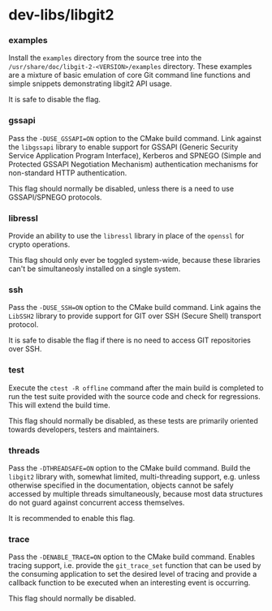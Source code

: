# dev-libs/libgit2

### examples
Install the `examples` directory from the source tree into the `/usr/share/doc/libgit-2-<VERSION>/examples` directory. These examples are a mixture of basic emulation of core Git command line functions and simple snippets demonstrating libgit2 API usage.

It is safe to disable the flag.

### gssapi
Pass the `-DUSE_GSSAPI=ON` option to the CMake build command. Link against the `libgssapi` library to enable support for GSSAPI (Generic Security Service Application Program Interface), Kerberos and SPNEGO (Simple and Protected GSSAPI Negotiation Mechanism) authentication mechanisms for non-standard HTTP authentication.

This flag should normally be disabled, unless there is a need to use GSSAPI/SPNEGO protocols.

### libressl
Provide an ability to use the `libressl` library in place of the `openssl` for crypto operations.

This flag should only ever be toggled system-wide, because these libraries can't be simultaneosly installed on a single system.

### ssh
Pass the `-DUSE_SSH=ON` option to the CMake build command. Link agains the `LibSSH2` library to provide support for GIT over SSH (Secure Shell) transport protocol.

It is safe to disable the flag if there is no need to access GIT repositories over SSH.

### test
Execute the `ctest -R offline` command after the main build is completed to run the test suite provided with the source code and check for regressions. This will extend the build time.

This flag should normally be disabled, as these tests are primarily oriented towards developers, testers and maintainers.

### threads
Pass the `-DTHREADSAFE=ON` option to the CMake build command. Build the `libgit2` library with, somewhat limited, multi-threading support, e.g. unless otherwise specified in the documentation, objects cannot be safely accessed by multiple threads simultaneously, because most data structures do not guard against concurrent access themselves.

It is recommended to enable this flag.

### trace
Pass the `-DENABLE_TRACE=ON` option to the CMake build command. Enables tracing support, i.e. provide the `git_trace_set` function that can be used by the consuming application to set the desired level of tracing and provide a callback function to be executed when an interesting event is occurring.

This flag should normally be disabled.
